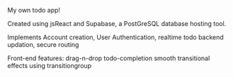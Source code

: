 My own todo app! 

Created using jsReact and Supabase, a PostGreSQL database hosting tool. 

Implements Account creation, User Authentication, realtime todo backend updation, secure routing

Front-end features:
drag-n-drop
todo-completion
smooth transitional effects using transitiongroup
